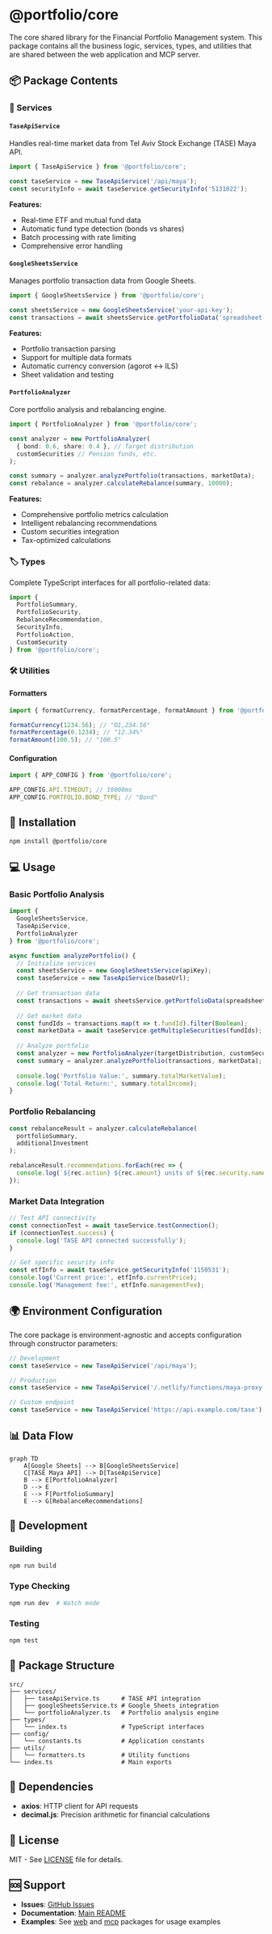 # @portfolio/core

The core shared library for the Financial Portfolio Management system. This package contains all the business logic, services, types, and utilities that are shared between the web application and MCP server.

## 📦 Package Contents

### 🔧 Services

#### `TaseApiService`
Handles real-time market data from Tel Aviv Stock Exchange (TASE) Maya API.

```typescript
import { TaseApiService } from '@portfolio/core';

const taseService = new TaseApiService('/api/maya');
const securityInfo = await taseService.getSecurityInfo('5131022');
```

**Features:**
- Real-time ETF and mutual fund data
- Automatic fund type detection (bonds vs shares)
- Batch processing with rate limiting
- Comprehensive error handling

#### `GoogleSheetsService`
Manages portfolio transaction data from Google Sheets.

```typescript
import { GoogleSheetsService } from '@portfolio/core';

const sheetsService = new GoogleSheetsService('your-api-key');
const transactions = await sheetsService.getPortfolioData('spreadsheet-id');
```

**Features:**
- Portfolio transaction parsing
- Support for multiple data formats
- Automatic currency conversion (agorot ↔ ILS)
- Sheet validation and testing

#### `PortfolioAnalyzer`
Core portfolio analysis and rebalancing engine.

```typescript
import { PortfolioAnalyzer } from '@portfolio/core';

const analyzer = new PortfolioAnalyzer(
  { bond: 0.6, share: 0.4 }, // Target distribution
  customSecurities // Pension funds, etc.
);

const summary = analyzer.analyzePortfolio(transactions, marketData);
const rebalance = analyzer.calculateRebalance(summary, 10000);
```

**Features:**
- Comprehensive portfolio metrics calculation
- Intelligent rebalancing recommendations
- Custom securities integration
- Tax-optimized calculations

### 🏷️ Types

Complete TypeScript interfaces for all portfolio-related data:

```typescript
import { 
  PortfolioSummary, 
  PortfolioSecurity, 
  RebalanceRecommendation,
  SecurityInfo,
  PortfolioAction,
  CustomSecurity 
} from '@portfolio/core';
```

### 🛠️ Utilities

#### Formatters
```typescript
import { formatCurrency, formatPercentage, formatAmount } from '@portfolio/core';

formatCurrency(1234.56); // "₪1,234.56"
formatPercentage(0.1234); // "12.34%"
formatAmount(100.5); // "100.5"
```

#### Configuration
```typescript
import { APP_CONFIG } from '@portfolio/core';

APP_CONFIG.API.TIMEOUT; // 10000ms
APP_CONFIG.PORTFOLIO.BOND_TYPE; // "Bond"
```

## 🚀 Installation

```bash
npm install @portfolio/core
```

## 💻 Usage

### Basic Portfolio Analysis

```typescript
import { 
  GoogleSheetsService, 
  TaseApiService, 
  PortfolioAnalyzer 
} from '@portfolio/core';

async function analyzePortfolio() {
  // Initialize services
  const sheetsService = new GoogleSheetsService(apiKey);
  const taseService = new TaseApiService(baseUrl);
  
  // Get transaction data
  const transactions = await sheetsService.getPortfolioData(spreadsheetId);
  
  // Get market data
  const fundIds = transactions.map(t => t.fundId).filter(Boolean);
  const marketData = await taseService.getMultipleSecurities(fundIds);
  
  // Analyze portfolio
  const analyzer = new PortfolioAnalyzer(targetDistribution, customSecurities);
  const summary = analyzer.analyzePortfolio(transactions, marketData);
  
  console.log('Portfolio Value:', summary.totalMarketValue);
  console.log('Total Return:', summary.totalIncome);
}
```

### Portfolio Rebalancing

```typescript
const rebalanceResult = analyzer.calculateRebalance(
  portfolioSummary, 
  additionalInvestment
);

rebalanceResult.recommendations.forEach(rec => {
  console.log(`${rec.action} ${rec.amount} units of ${rec.security.name}`);
});
```

### Market Data Integration

```typescript
// Test API connectivity
const connectionTest = await taseService.testConnection();
if (connectionTest.success) {
  console.log('TASE API connected successfully');
}

// Get specific security info
const etfInfo = await taseService.getSecurityInfo('1150531');
console.log('Current price:', etfInfo.currentPrice);
console.log('Management fee:', etfInfo.managementFee);
```

## 🌍 Environment Configuration

The core package is environment-agnostic and accepts configuration through constructor parameters:

```typescript
// Development
const taseService = new TaseApiService('/api/maya');

// Production
const taseService = new TaseApiService('/.netlify/functions/maya-proxy');

// Custom endpoint
const taseService = new TaseApiService('https://api.example.com/tase');
```

## 📊 Data Flow

```mermaid
graph TD
    A[Google Sheets] --> B[GoogleSheetsService]
    C[TASE Maya API] --> D[TaseApiService]
    B --> E[PortfolioAnalyzer]
    D --> E
    E --> F[PortfolioSummary]
    E --> G[RebalanceRecommendations]
```

## 🔧 Development

### Building

```bash
npm run build
```

### Type Checking

```bash
npm run dev  # Watch mode
```

### Testing

```bash
npm test
```

## 📁 Package Structure

```
src/
├── services/
│   ├── taseApiService.ts      # TASE API integration
│   ├── googleSheetsService.ts # Google Sheets integration
│   └── portfolioAnalyzer.ts   # Portfolio analysis engine
├── types/
│   └── index.ts               # TypeScript interfaces
├── config/
│   └── constants.ts           # Application constants
├── utils/
│   └── formatters.ts          # Utility functions
└── index.ts                   # Main exports
```

## 🔗 Dependencies

- **axios**: HTTP client for API requests
- **decimal.js**: Precision arithmetic for financial calculations

## 📄 License

MIT - See [LICENSE](../../LICENSE) file for details.

## 🆘 Support

- **Issues**: [GitHub Issues](https://github.com/your-org/financial-portfolio-monorepo/issues)
- **Documentation**: [Main README](../../README.md)
- **Examples**: See [web](../web) and [mcp](../mcp) packages for usage examples 